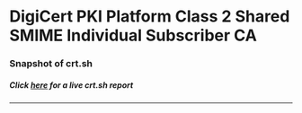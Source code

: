 # DigiCert PKI Platform Class 2 Shared SMIME Individual Subscriber CA
### Snapshot of crt.sh
##### Click [here](https://crt.sh/?q=239A0E23591D7413F82BCB98DB59C5D2D4B59397B4197515EF9AF3604396BADD) for a live crt.sh report

---
